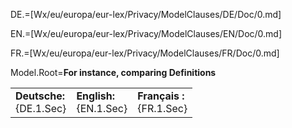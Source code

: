 DE.=[Wx/eu/europa/eur-lex/Privacy/ModelClauses/DE/Doc/0.md]

EN.=[Wx/eu/europa/eur-lex/Privacy/ModelClauses/EN/Doc/0.md]

FR.=[Wx/eu/europa/eur-lex/Privacy/ModelClauses/FR/Doc/0.md]


Model.Root=<b>For instance, comparing Definitions</b><table><tr><td><b>Deutsche:</b><br>{DE.1.Sec}</td><td><b>English:</b><br>{EN.1.Sec}</td><td><b>Français :</b><br>{FR.1.Sec}</td></tr></table>

